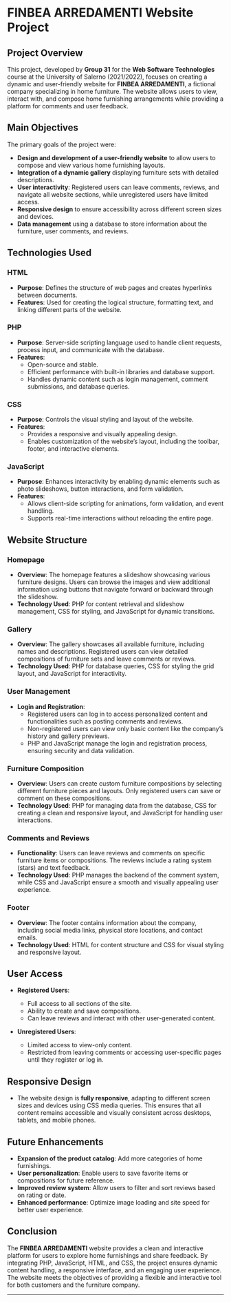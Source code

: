 # FINBEA ARREDAMENTI Website Project

## Project Overview

This project, developed by **Group 31** for the **Web Software Technologies** course at the University of Salerno (2021/2022), focuses on creating a dynamic and user-friendly website for **FINBEA ARREDAMENTI**, a fictional company specializing in home furniture. The website allows users to view, interact with, and compose home furnishing arrangements while providing a platform for comments and user feedback.

## Main Objectives

The primary goals of the project were:
- **Design and development of a user-friendly website** to allow users to compose and view various home furnishing layouts.
- **Integration of a dynamic gallery** displaying furniture sets with detailed descriptions.
- **User interactivity**: Registered users can leave comments, reviews, and navigate all website sections, while unregistered users have limited access.
- **Responsive design** to ensure accessibility across different screen sizes and devices.
- **Data management** using a database to store information about the furniture, user comments, and reviews.

## Technologies Used

### HTML
- **Purpose**: Defines the structure of web pages and creates hyperlinks between documents.
- **Features**: Used for creating the logical structure, formatting text, and linking different parts of the website.

### PHP
- **Purpose**: Server-side scripting language used to handle client requests, process input, and communicate with the database.
- **Features**:
  - Open-source and stable.
  - Efficient performance with built-in libraries and database support.
  - Handles dynamic content such as login management, comment submissions, and database queries.

### CSS
- **Purpose**: Controls the visual styling and layout of the website.
- **Features**:
  - Provides a responsive and visually appealing design.
  - Enables customization of the website’s layout, including the toolbar, footer, and interactive elements.

### JavaScript
- **Purpose**: Enhances interactivity by enabling dynamic elements such as photo slideshows, button interactions, and form validation.
- **Features**:
  - Allows client-side scripting for animations, form validation, and event handling.
  - Supports real-time interactions without reloading the entire page.

## Website Structure

### Homepage
- **Overview**: The homepage features a slideshow showcasing various furniture designs. Users can browse the images and view additional information using buttons that navigate forward or backward through the slideshow.
- **Technology Used**: PHP for content retrieval and slideshow management, CSS for styling, and JavaScript for dynamic transitions.

### Gallery
- **Overview**: The gallery showcases all available furniture, including names and descriptions. Registered users can view detailed compositions of furniture sets and leave comments or reviews.
- **Technology Used**: PHP for database queries, CSS for styling the grid layout, and JavaScript for interactivity.

### User Management
- **Login and Registration**:
  - Registered users can log in to access personalized content and functionalities such as posting comments and reviews.
  - Non-registered users can view only basic content like the company’s history and gallery previews.
  - PHP and JavaScript manage the login and registration process, ensuring security and data validation.

### Furniture Composition
- **Overview**: Users can create custom furniture compositions by selecting different furniture pieces and layouts. Only registered users can save or comment on these compositions.
- **Technology Used**: PHP for managing data from the database, CSS for creating a clean and responsive layout, and JavaScript for handling user interactions.

### Comments and Reviews
- **Functionality**: Users can leave reviews and comments on specific furniture items or compositions. The reviews include a rating system (stars) and text feedback.
- **Technology Used**: PHP manages the backend of the comment system, while CSS and JavaScript ensure a smooth and visually appealing user experience.

### Footer
- **Overview**: The footer contains information about the company, including social media links, physical store locations, and contact emails.
- **Technology Used**: HTML for content structure and CSS for visual styling and responsive layout.

## User Access

- **Registered Users**:
  - Full access to all sections of the site.
  - Ability to create and save compositions.
  - Can leave reviews and interact with other user-generated content.
  
- **Unregistered Users**:
  - Limited access to view-only content.
  - Restricted from leaving comments or accessing user-specific pages until they register or log in.

## Responsive Design

- The website design is **fully responsive**, adapting to different screen sizes and devices using CSS media queries. This ensures that all content remains accessible and visually consistent across desktops, tablets, and mobile phones.

## Future Enhancements

- **Expansion of the product catalog**: Add more categories of home furnishings.
- **User personalization**: Enable users to save favorite items or compositions for future reference.
- **Improved review system**: Allow users to filter and sort reviews based on rating or date.
- **Enhanced performance**: Optimize image loading and site speed for better user experience.

## Conclusion

The **FINBEA ARREDAMENTI** website provides a clean and interactive platform for users to explore home furnishings and share feedback. By integrating PHP, JavaScript, HTML, and CSS, the project ensures dynamic content handling, a responsive interface, and an engaging user experience. The website meets the objectives of providing a flexible and interactive tool for both customers and the furniture company.

---

